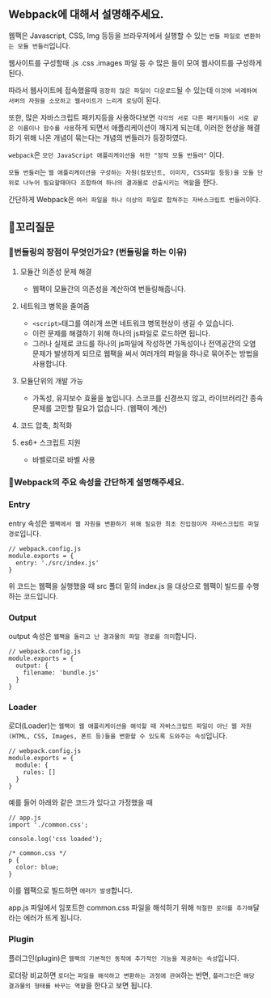 ## Webpack에 대해서 설명해주세요.

웹팩은 Javascript, CSS, Img 등등을 브라우저에서 실행할 수 있는 `번들 파일로 변환하는 모듈 번들러`입니다.

웹사이트를 구성할때 .js .css .images 파일 등 수 많은 들이 모여 웹사이트를 구성하게 된다.

따라서 웹사이트에 접속했을때 `굉장히 많은 파일이 다운로드`될 수 있는데 `이것에 비례하여 서버의 자원을 소모하고 웹사이트가 느리게 로딩`이 된다.

또한, 많은 자바스크립트 패키지등을 사용하다보면 `각각의 서로 다른 패키지들이 서로 같은 이름이나 함수를 사용`하게 되면서 애플리케이션이 깨지게 되는데, 이러한 현상을 해결하기 위해 나온 개념이 묶는다는 개념의 번들러가 등장하였다.

`webpack`은 `모던 JavaScript 애플리케이션을 위한 "정적 모듈 번들러"` 이다.

`모듈 번들러`는 `웹 애플리케이션을 구성하는 자원(컴포넌트, 이미지, CSS파일 등등)을 모듈 단위로 나누어 필요할때마다 조합하여 하나의 결과물로 산출시키는 역할`을 한다.

간단하게 Webpack은 `여러 파일을 하나 이상의 파일로 합쳐주는 자바스크립트 번들러`이다.

## 🔁꼬리질문

### 🤔번들링의 장점이 무엇인가요? (번들링을 하는 이유)

1. 모듈간 의존성 문제 해결
   - 웹팩이 모듈간의 의존성을 계산하여 번들링해줍니다.
2. 네트워크 병목을 줄여줌

   - `<script>`태그를 여러개 쓰면 네트워크 병목현상이 생길 수 있습니다.
   - 이런 문제를 해결하기 위해 하나의 js파일로 로드하면 됩니다.
   - 그러나 실제로 코드를 하나의 js파일에 작성하면 가독성이나 전역공간의 오염 문제가 발생하게 되므로 웹팩을 써서 여러개의 파일을 하나로 묶어주는 방법을 사용합니다.

3. 모듈단위의 개발 가능

   - 가독성, 유지보수 효율을 높입니다. 스코프를 신경쓰지 않고, 라이브러리간 종속 문제를 고민할 필요가 없습니다. (웹팩이 계산)

4. 코드 압축, 최적화
5. es6+ 스크립트 지원
   - 바벨로더로 바벨 사용

### 🤔Webpack의 주요 속성을 간단하게 설명해주세요.

### Entry

entry 속성은 `웹팩에서 웹 자원을 변환하기 위해 필요한 최초 진입점이자 자바스크립트 파일 경로`입니다.

```
// webpack.config.js
module.exports = {
  entry: './src/index.js'
}
```

위 코드는 웹팩을 실행했을 때 src 폴더 밑의 index.js 을 대상으로 웹팩이 빌드를 수행하는 코드입니다.

### Output

output 속성은 `웹팩을 돌리고 난 결과물의 파일 경로를 의미`합니다.

```
// webpack.config.js
module.exports = {
  output: {
    filename: 'bundle.js'
  }
}
```

### Loader

로더(Loader)는 `웹팩이 웹 애플리케이션을 해석할 때 자바스크립트 파일이 아닌 웹 자원(HTML, CSS, Images, 폰트 등)들을 변환할 수 있도록 도와주는 속성`입니다.

```
// webpack.config.js
module.exports = {
  module: {
    rules: []
  }
}
```

예를 들어 아래와 같은 코드가 있다고 가정했을 때

```
// app.js
import './common.css';

console.log('css loaded');

/* common.css */
p {
  color: blue;
}
```

이를 웹팩으로 빌드하면 `에러가 발생`합니다.

app.js 파일에서 임포트한 common.css 파일을 해석하기 위해 `적절한 로더를 추가해`달라는 에러가 뜨게 됩니다.

### Plugin

플러그인(plugin)은 `웹팩의 기본적인 동작에 추가적인 기능을 제공하는 속성`입니다.

로더랑 비교하면 `로더`는 `파일을 해석하고 변환하는 과정에 관여`하는 반면, `플러그인`은 `해당 결과물의 형태를 바꾸는 역할`을 한다고 보면 됩니다.
